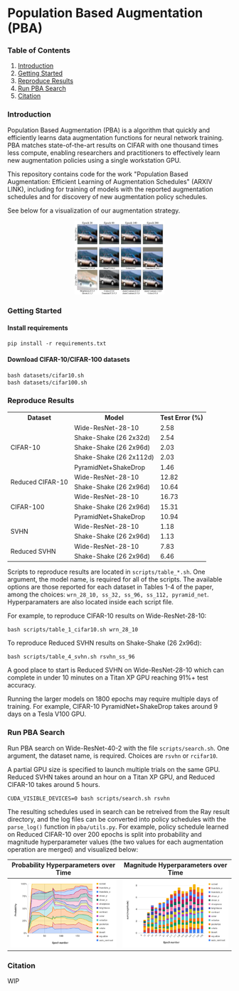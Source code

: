 # Population Based Augmentation (PBA)

### Table of Contents

1. [Introduction](#introduction)
2. [Getting Started](#getting-started)
3. [Reproduce Results](#reproduce-results)
4. [Run PBA Search](#run-pba-search)
5. [Citation](#citation)

### Introduction

Population Based Augmentation (PBA) is a algorithm that quickly and efficiently learns data augmentation functions for neural network training. PBA matches state-of-the-art results on CIFAR with one thousand times less compute, enabling researchers and practitioners to effectively learn new augmentation policies using a single workstation GPU.

This repository contains code for the work "Population Based Augmentation: Efficient Learning of Augmentation Schedules" (ARXIV LINK), including for training of models with the reported augmentation schedules and for discovery of new augmentation policy schedules.

See below for a visualization of our augmentation strategy.

<p align="center">
<img src="figs/augs_v2_crop.png" width="40%">
</p>

### Getting Started

####  Install requirements

```shell
pip install -r requirements.txt
```

#### Download CIFAR-10/CIFAR-100 datasets

```shell
bash datasets/cifar10.sh
bash datasets/cifar100.sh
```

### Reproduce Results

<div class="tg-wrap"><table>
  <tr>
    <th>Dataset</th>
    <th>Model</th>
    <th>Test Error (%)</th>
  </tr>
  <tr>
    <td rowspan="5">CIFAR-10</td>
    <td>Wide-ResNet-28-10</td>
    <td>2.58</td>
  </tr>
  <tr>
    <td>Shake-Shake (26 2x32d)</td>
    <td>2.54</td>
  </tr>
  <tr>
    <td>Shake-Shake (26 2x96d)</td>
    <td>2.03<br></td>
  </tr>
  <tr>
    <td>Shake-Shake (26 2x112d)</td>
    <td>2.03</td>
  </tr>
  <tr>
    <td>PyramidNet+ShakeDrop</td>
    <td>1.46</td>
  </tr>
  <tr>
    <td rowspan="2">Reduced CIFAR-10</td>
    <td>Wide-ResNet-28-10</td>
    <td>12.82</td>
  </tr>
  <tr>
    <td>Shake-Shake (26 2x96d)</td>
    <td>10.64</td>
  </tr>
  <tr>
    <td rowspan="3">CIFAR-100</td>
    <td>Wide-ResNet-28-10</td>
    <td>16.73</td>
  </tr>
  <tr>
    <td>Shake-Shake (26 2x96d)</td>
    <td>15.31</td>
  </tr>
  <tr>
    <td>PyramidNet+ShakeDrop</td>
    <td>10.94</td>
  </tr>
  <tr>
    <td rowspan="2">SVHN</td>
    <td>Wide-ResNet-28-10</td>
    <td>1.18</td>
  </tr>
  <tr>
    <td>Shake-Shake (26 2x96d)</td>
    <td>1.13</td>
  </tr>
  <tr>
    <td rowspan="2">Reduced SVHN</td>
    <td>Wide-ResNet-28-10</td>
    <td>7.83</td>
  </tr>
  <tr>
    <td>Shake-Shake (26 2x96d)</td>
    <td>6.46</td>
  </tr>
</table></div>

Scripts to reproduce results are located in `scripts/table_*.sh`. One argument, the model name, is required for all of the scripts. The available options are those reported for each dataset in Tables 1-4 of the paper, among the choices: `wrn_28_10, ss_32, ss_96, ss_112, pyramid_net`. Hyperparamaters are also located inside each script file.

For example, to reproduce CIFAR-10 results on Wide-ResNet-28-10:

```shell
bash scripts/table_1_cifar10.sh wrn_28_10
```

To reproduce Reduced SVHN results on Shake-Shake (26 2x96d):

```shell
bash scripts/table_4_svhn.sh rsvhn_ss_96
```

A good place to start is Reduced SVHN on Wide-ResNet-28-10 which can complete in under 10 minutes on a Titan XP GPU reaching 91%+ test accuracy.

Running the larger models on 1800 epochs may require multiple days of training. For example, CIFAR-10 PyramidNet+ShakeDrop takes around 9 days on a Tesla V100 GPU.

### Run PBA Search

Run PBA search on Wide-ResNet-40-2 with the file `scripts/search.sh`. One argument, the dataset name, is required. Choices are `rsvhn` or `rcifar10`.

A partial GPU size is specified to launch multiple trials on the same GPU. Reduced SVHN takes around an hour on a Titan XP GPU, and Reduced CIFAR-10 takes around 5 hours.

```shell
CUDA_VISIBLE_DEVICES=0 bash scripts/search.sh rsvhn
```

The resulting schedules used in search can be retreived from the Ray result directory, and the log files can be converted into policy schedules with the `parse_log()` function in `pba/utils.py`. For example, policy schedule learned on Reduced CIFAR-10 over 200 epochs is split into probability and magnitude hyperparameter values (the two values for each augmentation operation are merged) and visualized below:

Probability Hyperparameters over Time     |         Magnitude Hyperparameters over Time
:-------------------------:|:-------------------------:
![](figs/cifar-prob.png)  |  ![](figs/cifar-mag.png)

### Citation
WIP
